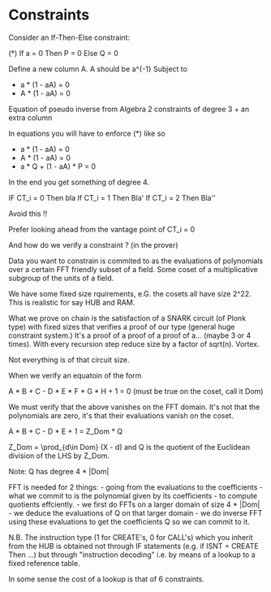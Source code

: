 # Constraints

Consider an If-Then-Else constraint:

(*) If a = 0 Then P = 0 Else Q = 0 

Define a new column A. A should be a^{-1}
Subject to

- a * (1 - aA) = 0
- A * (1 - aA) = 0

Equation of pseudo inverse from Algebra
2 constraints of degree 3 + an extra column 


In equations you will have to enforce (*) like so

- a * (1 - aA) = 0
- A * (1 - aA) = 0
- a * Q + (1 - aA) * P = 0

In the end you get something of degree 4.

IF CT_i = 0 Then bla
If CT_i = 1 Then Bla'
If CT_i = 2 Then Bla''

Avoid this !!

Prefer looking ahead from the vantage point of CT_i = 0


And how do we verify a constraint ? (in the prover)

Data you want to constrain is commited to as the evaluations of polynomials over a certain FFT friendly subset of a field. Some coset of a multiplicative subgroup of the units of a field.

We have some fixed size rquirements, e.G. the cosets all have size 2^22. This is realistic for say HUB and RAM.

What we prove on chain is the satisfaction of a SNARK circuit (of Plonk type) with fixed sizes that verifies a proof of our type (general huge constraint system.) It's a proof of a proof of a proof of a... (maybe 3 or 4 times). With every recursion step reduce size by a factor of sqrt(n). Vortex.

Not everything is of that circuit size.

When we verify an equatoin of the form

A * B + C - D * E * F * G * H + 1 = 0              (must be true on the coset, call it Dom)

We must verify that the above vanishes on the FFT domain.
It's not that the polynomials are zero, it's that their evaluations vanish on the coset.

A * B + C - D * E + 1 = Z_Dom * Q

Z_Dom = \prod_{d\in Dom} (X - d)
and
Q is the quotient of the Euclidean division of the LHS by Z_Dom.

Note: Q has degree 4 * |Dom|

FFT is needed for 2 things:
	- going from the evaluations to the coefficients
	- what we commit to is the polynomial given by its coefficients
	- to compute quotients effciently.
		- we first do FFTs on a larger domain of size 4 * |Dom|
		- we deduce the evaluations of Q on that larger domain
		- we do inverse FFT using these evaluations to get the coefficients Q so we can commit to it.


N.B. The instruction type (1 for CREATE's, 0 for CALL's) which you inherit from the HUB is obtained not through IF statements (e.g. if ISNT = CREATE Then ...) but through "instruction decoding" i.e. by means of a lookup to a fixed reference table.

In some sense the cost of a lookup is that of 6 constraints.
